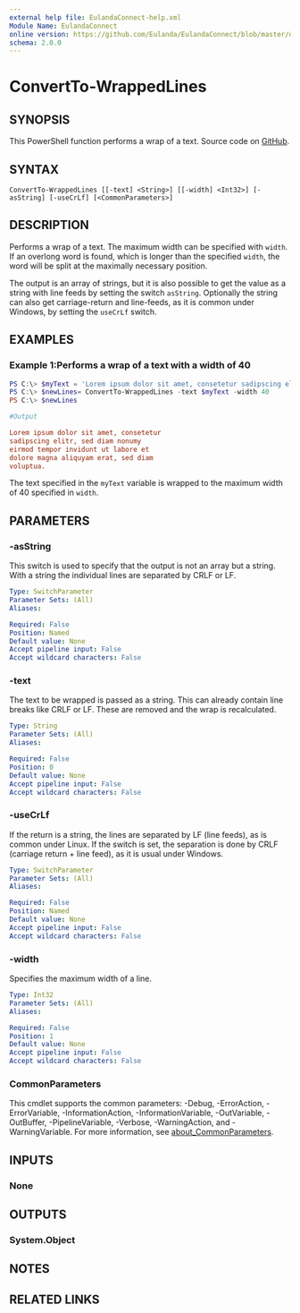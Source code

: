 ```yaml
---
external help file: EulandaConnect-help.xml
Module Name: EulandaConnect
online version: https://github.com/Eulanda/EulandaConnect/blob/master/docs/Convert-WrappedLines.md
schema: 2.0.0
---
```


# ConvertTo-WrappedLines

## SYNOPSIS
This PowerShell function performs a wrap of a text. Source code on [GitHub](https://github.com/Eulanda/EulandaConnect/blob/master/source/public/ConvertTo-WrappedLines.ps1).

## SYNTAX

```
ConvertTo-WrappedLines [[-text] <String>] [[-width] <Int32>] [-asString] [-useCrLf] [<CommonParameters>]
```

## DESCRIPTION
Performs a wrap of a text. The maximum width can be specified with `width`. If an overlong word is found, which is longer than the specified `width`, the word will be split at the maximally necessary position.

The output is an array of strings, but it is also possible to get the value as a string with line feeds by setting the switch `asString`. Optionally the string can also get carriage-return and line-feeds, as it is common under Windows, by setting the `useCrLf` switch.

## EXAMPLES

### Example 1:Performs a wrap of a text with a width of 40
```powershell
PS C:\> $myText = 'Lorem ipsum dolor sit amet, consetetur sadipscing elitr, sed diam nonumy eirmod tempor invidunt ut labore et dolore magna aliquyam erat, sed diam voluptua.'
PS C:\> $newLines= ConvertTo-WrappedLines -text $myText -width 40
PS C:\> $newLines
```

```ini
#Output

Lorem ipsum dolor sit amet, consetetur
sadipscing elitr, sed diam nonumy
eirmod tempor invidunt ut labore et
dolore magna aliquyam erat, sed diam
voluptua.
```

The text specified in the `myText` variable is wrapped to the maximum width of 40 specified in `width`. 

## PARAMETERS

### -asString
This switch is used to specify that the output is not an array but a string. With a string the individual lines are separated by CRLF or LF.

```yaml
Type: SwitchParameter
Parameter Sets: (All)
Aliases:

Required: False
Position: Named
Default value: None
Accept pipeline input: False
Accept wildcard characters: False
```

### -text
The text to be wrapped is passed as a string. This can already contain line breaks like CRLF or LF. These are removed and the wrap is recalculated.

```yaml
Type: String
Parameter Sets: (All)
Aliases:

Required: False
Position: 0
Default value: None
Accept pipeline input: False
Accept wildcard characters: False
```

### -useCrLf
If the return is a string, the lines are separated by LF (line feeds), as is common under Linux. If the switch is set, the separation is done by CRLF (carriage return + line feed), as it is usual under Windows.

```yaml
Type: SwitchParameter
Parameter Sets: (All)
Aliases:

Required: False
Position: Named
Default value: None
Accept pipeline input: False
Accept wildcard characters: False
```

### -width
Specifies the maximum width of a line.

```yaml
Type: Int32
Parameter Sets: (All)
Aliases:

Required: False
Position: 1
Default value: None
Accept pipeline input: False
Accept wildcard characters: False
```

### CommonParameters
This cmdlet supports the common parameters: -Debug, -ErrorAction, -ErrorVariable, -InformationAction, -InformationVariable, -OutVariable, -OutBuffer, -PipelineVariable, -Verbose, -WarningAction, and -WarningVariable. For more information, see [about_CommonParameters](http://go.microsoft.com/fwlink/?LinkID=113216).

## INPUTS

### None

## OUTPUTS

### System.Object
## NOTES

## RELATED LINKS
